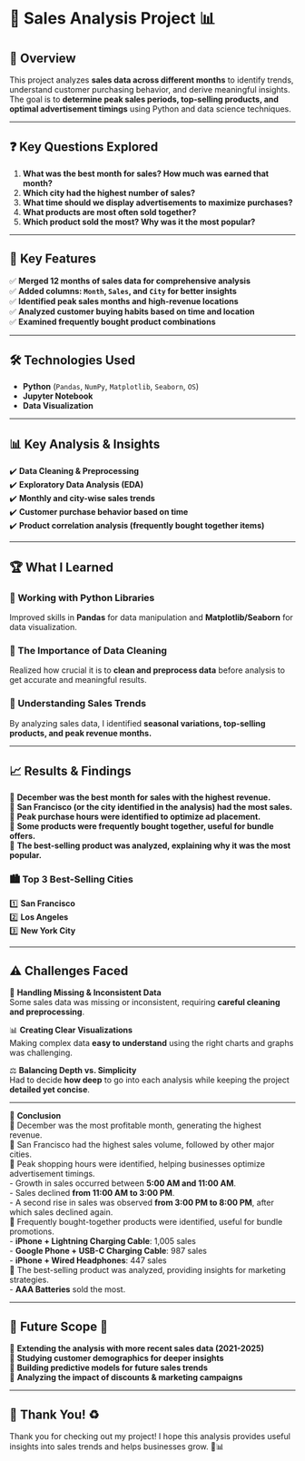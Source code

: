 # 🛒 Sales Analysis Project 📊  

## 📌 Overview  
This project analyzes **sales data across different months** to identify trends, understand customer purchasing behavior, and derive meaningful insights.  
The goal is to **determine peak sales periods, top-selling products, and optimal advertisement timings** using Python and data science techniques.  

---

## ❓ Key Questions Explored  
1. **What was the best month for sales? How much was earned that month?**  
2. **Which city had the highest number of sales?**  
3. **What time should we display advertisements to maximize purchases?**  
4. **What products are most often sold together?**  
5. **Which product sold the most? Why was it the most popular?**  

---

## 🔑 Key Features  
✅ **Merged 12 months of sales data for comprehensive analysis**  
✅ **Added columns: `Month`, `Sales`, and `City` for better insights**  
✅ **Identified peak sales months and high-revenue locations**  
✅ **Analyzed customer buying habits based on time and location**  
✅ **Examined frequently bought product combinations**  

---

## 🛠️ Technologies Used  
- **Python** (`Pandas`, `NumPy`, `Matplotlib`, `Seaborn`, `OS`)  
- **Jupyter Notebook**  
- **Data Visualization**  

---

## 📊 Key Analysis & Insights  
✔️ **Data Cleaning & Preprocessing**  
✔️ **Exploratory Data Analysis (EDA)**  
✔️ **Monthly and city-wise sales trends**  
✔️ **Customer purchase behavior based on time**  
✔️ **Product correlation analysis (frequently bought together items)**  

---

## 🏆 What I Learned  
### 🔹 Working with Python Libraries  
Improved skills in **Pandas** for data manipulation and **Matplotlib/Seaborn** for data visualization.  

### 🔹 The Importance of Data Cleaning  
Realized how crucial it is to **clean and preprocess data** before analysis to get accurate and meaningful results.  

### 🔹 Understanding Sales Trends  
By analyzing sales data, I identified **seasonal variations, top-selling products, and peak revenue months.**  

---

## 📈 Results & Findings  
📍 **December was the best month for sales with the highest revenue.**  
📍 **San Francisco (or the city identified in the analysis) had the most sales.**  
📍 **Peak purchase hours were identified to optimize ad placement.**  
📍 **Some products were frequently bought together, useful for bundle offers.**  
📍 **The best-selling product was analyzed, explaining why it was the most popular.**  

### 🏙️ Top 3 Best-Selling Cities  
1️⃣ **San Francisco**  
2️⃣ **Los Angeles**  
3️⃣ **New York City**  

---

## ⚠️ Challenges Faced  
🚧 **Handling Missing & Inconsistent Data**  
Some sales data was missing or inconsistent, requiring **careful cleaning and preprocessing**.  

📊 **Creating Clear Visualizations**  
Making complex data **easy to understand** using the right charts and graphs was challenging.  

⚖️ **Balancing Depth vs. Simplicity**  
Had to decide **how deep** to go into each analysis while keeping the project **detailed yet concise**.  

---
📌 **Conclusion**  
🔹 December was the most profitable month, generating the highest revenue.  
🔹 San Francisco had the highest sales volume, followed by other major cities.  
🔹 Peak shopping hours were identified, helping businesses optimize advertisement timings.  
    - Growth in sales occurred between **5:00 AM and 11:00 AM**.  
    - Sales declined **from 11:00 AM to 3:00 PM**.  
    - A second rise in sales was observed **from 3:00 PM to 8:00 PM**, after which sales declined again.  
🔹 Frequently bought-together products were identified, useful for bundle promotions.  
    - **iPhone + Lightning Charging Cable**: 1,005 sales  
    - **Google Phone + USB-C Charging Cable**: 987 sales  
    - **iPhone + Wired Headphones**: 447 sales  
🔹 The best-selling product was analyzed, providing insights for marketing strategies.  
    - **AAA Batteries** sold the most.  

---

## 📌 Future Scope 🚀  
📍 **Extending the analysis with more recent sales data (2021-2025)**  
📍 **Studying customer demographics for deeper insights**  
📍 **Building predictive models for future sales trends**  
📍 **Analyzing the impact of discounts & marketing campaigns**  

---

## 🌱 Thank You! ♻️  
Thank you for checking out my project! I hope this analysis provides useful insights into sales trends and helps businesses grow. 🚀📊  
